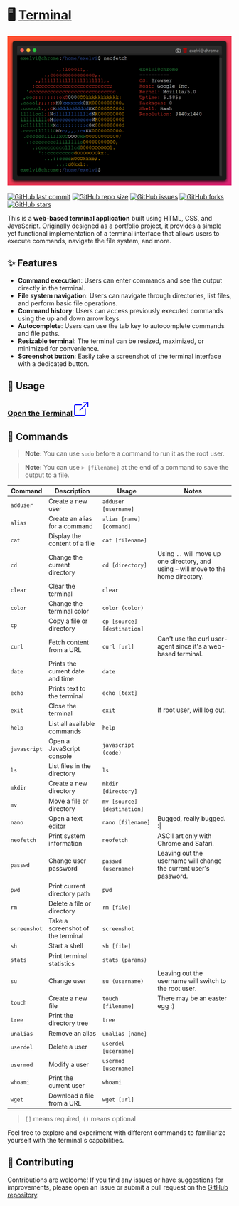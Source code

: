 # 🖥️ [Terminal](https://exelvi.github.io/terminal)


![Terminal screen](assets/screen.png)


[![GitHub last commit](https://img.shields.io/github/last-commit/EXELVI/terminal?style=for-the-badge)](https://github.com/EXELVI/terminal/commits/main/)
[![GitHub repo size](https://img.shields.io/github/repo-size/EXELVI/terminal?style=for-the-badge)](https://github.com/EXELVI/terminal)
[![GitHub issues](https://img.shields.io/github/issues/EXELVI/terminal?style=for-the-badge)](https://github.com/EXELVI/terminal/issues)
[![GitHub forks](https://img.shields.io/github/forks/EXELVI/terminal?style=for-the-badge)](https://github.com/EXELVI/terminal/network/members)
[![GitHub stars](https://img.shields.io/github/stars/EXELVI/terminal?style=for-the-badge)](https://github.com/EXELVI/terminal/stargazers)

This is a **web-based terminal application** built using HTML, CSS, and JavaScript. Originally designed as a portfolio project, it provides a simple yet functional implementation of a terminal interface that allows users to execute commands, navigate the file system, and more.


## ✨ Features

- **Command execution**: Users can enter commands and see the output directly in the terminal.
- **File system navigation**: Users can navigate through directories, list files, and perform basic file operations.
- **Command history**: Users can access previously executed commands using the up and down arrow keys.
- **Autocomplete**: Users can use the tab key to autocomplete commands and file paths.
- **Resizable terminal**: The terminal can be resized, maximized, or minimized for convenience.
- **Screenshot button**: Easily take a screenshot of the terminal interface with a dedicated button.

## 🚀 Usage

### [Open the Terminal ![Open Terminal](assets/box-arrow-up-right.svg)](https://exelvi.github.io/terminal) 

## 📝 Commands

> **Note:** You can use `sudo` before a command to run it as the root user.

> **Note:** You can use `> [filename]` at the end of a command to save the output to a file.

| Command    | Description                     | Usage                      | Notes                                                                                  |
|------------|---------------------------------|----------------------------|----------------------------------------------------------------------------------------|
| `adduser`  | Create a new user               | `adduser [username]`        |                                                                                        |
| `alias`    | Create an alias for a command   | `alias [name] [command]`    |                                                                                        |
| `cat`      | Display the content of a file   | `cat [filename]`            |                                                                                        |
| `cd`       | Change the current directory    | `cd [directory]`            | Using `..` will move up one directory, and using `~` will move to the home directory.  |
| `clear`    | Clear the terminal              | `clear`                     |                                                                                        |
| `color`    | Change the terminal color       | `color (color)`             |                                                                                        |
| `cp`       | Copy a file or directory        | `cp [source] [destination]` |                                                                                        |
| `curl`     | Fetch content from a URL        | `curl [url]`                | Can't use the curl user-agent since it's a web-based terminal.                         |
| `date`     | Prints the current date and time| `date`                      |                                                                                        |
| `echo`     | Prints text to the terminal     | `echo [text]`               |                                                                                        |
| `exit`     | Close the terminal              | `exit`                      | If root user, will log out.                                                            |
| `help`     | List all available commands     | `help`                      |                                                                                        |
| `javascript` | Open a JavaScript console     | `javascript (code)`         |                                                                                        |
| `ls`       | List files in the directory     | `ls`                        |                                                                                        |
| `mkdir`    | Create a new directory          | `mkdir [directory]`         |                                                                                        |
| `mv`       | Move a file or directory        | `mv [source] [destination]` |                                                                                        |
| `nano`     | Open a text editor              | `nano [filename]`           | Bugged, really bugged. :\|                                                             |
| `neofetch` | Print system information        | `neofetch`                  | ASCII art only with Chrome and Safari.                                                 |
| `passwd`   | Change user password            | `passwd (username)`         | Leaving out the username will change the current user's password.                      |
| `pwd`      | Print current directory path    | `pwd`                       |                                                                                        |
| `rm`       | Delete a file or directory      | `rm [file]`                 |                                                                                        |
| `screenshot` | Take a screenshot of the terminal | `screenshot`            |                                                                                        |
| `sh`       | Start a shell                   | `sh [file]`                 |                                                                                        |
| `stats`    | Print terminal statistics       | `stats (params)`            |                                                                                        |
| `su`       | Change user                     | `su (username)`             | Leaving out the username will switch to the root user.                                 |
| `touch`    | Create a new file               | `touch [filename]`          | There may be an easter egg :)                                                          |
| `tree`     | Print the directory tree        | `tree`                      |                                                                                        |
| `unalias`  | Remove an alias                 | `unalias [name]`            |                                                                                        |
| `userdel`  | Delete a user                   | `userdel [username]`        |                                                                                        |
| `usermod`  | Modify a user                   | `usermod [username]`        |                                                                                        |
| `whoami`   | Print the current user          | `whoami`                    |                                                                                        |
| `wget`     | Download a file from a URL      | `wget [url]`                |                                                                                        |
> `[]` means required, `()` means optional

Feel free to explore and experiment with different commands to familiarize yourself with the terminal's capabilities.

## 🤝 Contributing

Contributions are welcome! If you find any issues or have suggestions for improvements, please open an issue or submit a pull request on the [GitHub repository](https://github.com/EXELVI/terminal).
